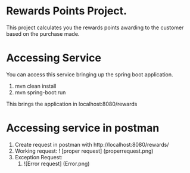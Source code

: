 # Rewards Points Project.
This project calculates you the rewards points awarding to the customer based on the purchase made.

# Accessing Service
You can access this service bringing up the spring boot application.
1. mvn clean install
2. mvn spring-boot:run

This brings the application in localhost:8080/rewards

# Accessing service in postman
1. Create request in postman with http://localhost:8080/rewards/<totalBill>
2. Working request:
    ! [proper request] (properrequest.png)
3. Exception Request: 
   1. ![Error request] (Error.png)